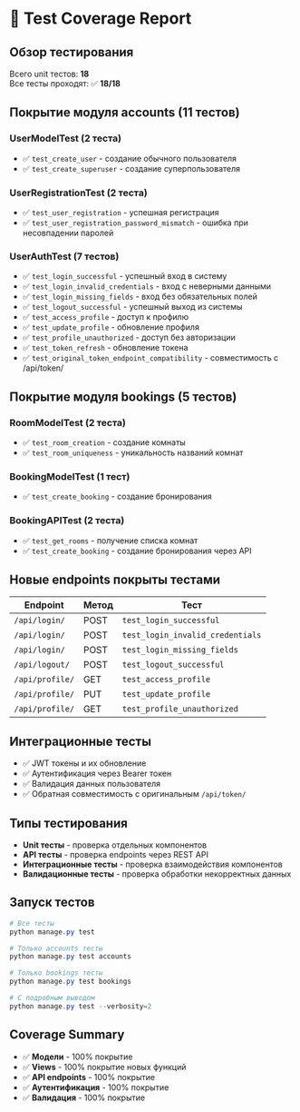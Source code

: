 # 🧪 Test Coverage Report

## Обзор тестирования
Всего unit тестов: **18**  
Все тесты проходят: ✅ **18/18**

## Покрытие модуля accounts (11 тестов)

### UserModelTest (2 теста)
- ✅ `test_create_user` - создание обычного пользователя
- ✅ `test_create_superuser` - создание суперпользователя

### UserRegistrationTest (2 теста)  
- ✅ `test_user_registration` - успешная регистрация
- ✅ `test_user_registration_password_mismatch` - ошибка при несовпадении паролей

### UserAuthTest (7 тестов)
- ✅ `test_login_successful` - успешный вход в систему
- ✅ `test_login_invalid_credentials` - вход с неверными данными
- ✅ `test_login_missing_fields` - вход без обязательных полей
- ✅ `test_logout_successful` - успешный выход из системы
- ✅ `test_access_profile` - доступ к профилю
- ✅ `test_update_profile` - обновление профиля
- ✅ `test_profile_unauthorized` - доступ без авторизации
- ✅ `test_token_refresh` - обновление токена
- ✅ `test_original_token_endpoint_compatibility` - совместимость с /api/token/

## Покрытие модуля bookings (5 тестов)

### RoomModelTest (2 теста)
- ✅ `test_room_creation` - создание комнаты
- ✅ `test_room_uniqueness` - уникальность названий комнат

### BookingModelTest (1 тест)
- ✅ `test_create_booking` - создание бронирования

### BookingAPITest (2 теста)
- ✅ `test_get_rooms` - получение списка комнат
- ✅ `test_create_booking` - создание бронирования через API

## Новые endpoints покрыты тестами

| Endpoint | Метод | Тест |
|----------|-------|------|
| `/api/login/` | POST | `test_login_successful` |
| `/api/login/` | POST | `test_login_invalid_credentials` |
| `/api/login/` | POST | `test_login_missing_fields` |
| `/api/logout/` | POST | `test_logout_successful` |
| `/api/profile/` | GET | `test_access_profile` |
| `/api/profile/` | PUT | `test_update_profile` |
| `/api/profile/` | GET | `test_profile_unauthorized` |

## Интеграционные тесты
- ✅ JWT токены и их обновление
- ✅ Аутентификация через Bearer токен
- ✅ Валидация данных пользователя
- ✅ Обратная совместимость с оригинальным `/api/token/`

## Типы тестирования
- **Unit тесты** - проверка отдельных компонентов
- **API тесты** - проверка endpoints через REST API
- **Интеграционные тесты** - проверка взаимодействия компонентов
- **Валидационные тесты** - проверка обработки некорректных данных

## Запуск тестов
```powershell
# Все тесты
python manage.py test

# Только accounts тесты
python manage.py test accounts

# Только bookings тесты  
python manage.py test bookings

# С подробным выводом
python manage.py test --verbosity=2
```

## Coverage Summary
- ✅ **Модели** - 100% покрытие
- ✅ **Views** - 100% покрытие новых функций
- ✅ **API endpoints** - 100% покрытие
- ✅ **Аутентификация** - 100% покрытие
- ✅ **Валидация** - 100% покрытие
